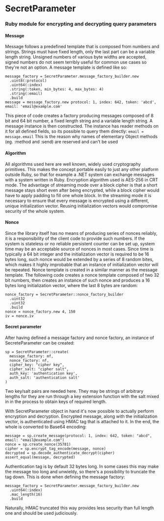 # SecretParameter
### Ruby module for encrypting and decrypting query parameters

#### Message
Message follows a predefined template that is composed from numbers and strings. Strings must have fixed length, only the last part can be a variable length string. Unsigned numbers of various byte widths are accepted, signed numbers do not seem terribly useful for common use cases so they're not an option. A message template is defined like so:
```
message_factory = SecretParameter.message_factory_builder.new
  .uint8(:protocol)
  .uint64(:index)
  .string(:token, min_bytes: 4, max_bytes: 4)
  .string(:email)
  .build
message = message_factory.new protocol: 1, index: 642, token: 'abcd', email: 'email@example.com'
```
This piece of code creates a factory producing messages composed of 8 bit and 64 bit number, a fixed length string and a variable length string. A message instance is then constructed. The instance has reader methods on it for all defined fields, so its possible to query them directly: 
`email = message.email`
This is the reason why names of elementary Object methods (eg. :method and :send) are reserved and can't be used


#### Algorithm
All algorithms used here are well known, widely used cryptography primitives. This makes the concept portable easily to just any other platform outside Ruby, so that for example a .NET system can exchange messages with a system written in Ruby. 
Encryption algorithm used is AES-256 in CRT mode. The advantage of streaming mode over a block cipher is that a short message stays short even after being encrypted, while a block cipher would have to apply padding to fill one whole block. In the streaming mode it is necessary to ensure that every message is encrypted using a different, unique initialization vector. Reusing initialization vectors would compromise security of the whole system.

#### Nonce
Since the library itself has no means of producing series of nonces reliably, it is a responsibility of the client code to provide such numbers. If the system is stateless or no reliable persistent counter can be set up, system time may be an acceptable source of nonces in most cases. Since time is typically a 64 bit integer and the initialization vector is required to be 16 bytes long, such nonce would be extended by a series of 8 random bites, which makes it highly improbable that an instance of initialization vector will be repeated. 
Nonce template is created in a similar manner as the message template. The following code creates a nonce template composed of two 32 bit numbers, then creates an instance of such nonce and produces a 16 bytes long initialization vector, where the last 8 bytes are random: 
```
nonce_factory = SecretParameter::nonce_factory_builder
  .uint32
  .uint32
  .build
nonce = nonce_factory.new 4, 150
iv = nonce.iv
```

#### Secret parameter
After having defined a message factory and nonce factory, an instance of SecreteParameter can be created:
```
sp = SecretParameter::create(
  message_factory: mf, 
  nonce_factory: nf,
  cipher_key: "cipher key", 
  cipher_salt: "cipher salt", 
  auth_key: 'authentication key', 
  auth_salt: 'authentication salt'
)
```
Two key/salt pairs are needed here. They may be strings of arbitrary lengths for they are run through a key extension function with the salt mixed in in the process to obtain keys of required length. 

With SecretParameter object in hand it's now possible to actually perform encryption and decryption. Encrypted message, along with the initialization vector, is authenticated using HMAC tag that is attached to it. In the end, the whole is converted to Base64 encoding:
```
message = sp.create_message(protocol: 1, index: 642, token: "abcd", email: "email@example.com")
nonce = sp.create_nonce(35781)
cipher = sp.encrypt_tag_encode(message, nonce)
decrypted = sp.decode_authenticate_decrypt(cipher)
assert_equal(message, decrypted)
```
Authentication tag is by default 32 bytes long. In some cases this may make the message too long and unwieldy, so there's a possibility to truncate the tag down. This is done when defining the message factory: 
```
message_factory = SecretParameter.message_factory_builder.new
  .uint64(:index)
  .mac_length(16)
  .build
```
Naturally, HMAC truncated this way provides less security than full length one and should be used judiciously.

